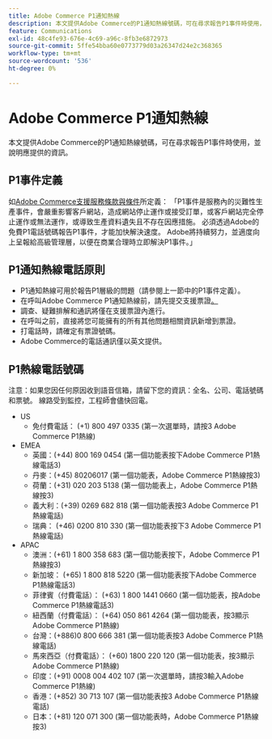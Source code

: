 ```yaml
---
title: Adobe Commerce P1通知熱線
description: 本文提供Adobe Commerce的P1通知熱線號碼，可在尋求報告P1事件時使用，並說明應提供的資訊。
feature: Communications
exl-id: 48c4fe93-676e-4c69-a96c-8fb3e6872973
source-git-commit: 5ffe54bba60e0773779d03a26347d24e2c368365
workflow-type: tm+mt
source-wordcount: '536'
ht-degree: 0%

---
```


# Adobe Commerce P1通知熱線

本文提供Adobe Commerce的P1通知熱線號碼，可在尋求報告P1事件時使用，並說明應提供的資訊。

## P1事件定義

如[Adobe Commerce支援服務條款與條件](https://www.adobe.com/content/dam/cc/en/legal/terms/enterprise/pdfs/Magento-Support-Services-Terms-and-Conditions.pdf)所定義： 「P1事件是服務內的災難性生產事件，會嚴重影響客戶網站，造成網站停止運作或接受訂單，或客戶網站完全停止運作或無法運作，或導致生產資料遺失且不存在因應措施。 必須透過Adobe的免費P1電話號碼報告P1事件，才能加快解決速度。 Adobe將持續努力，並適度向上呈報給高級管理層，以便在商業合理時立即解決P1事件。」

## P1通知熱線電話原則

* P1通知熱線可用於報告P1層級的問題（請參閱上一節中的P1事件定義）。
* 在呼叫Adobe Commerce P1通知熱線前，請先提交支援票證[。](https://experienceleague.adobe.com/docs/commerce-knowledge-base/kb/help-center-guide/magento-help-center-user-guide.html?lang=zh-Hant#submit-ticket)
* 調查、疑難排解和通訊將僅在支援票證內進行。
* 在呼叫之前，直接將您可能擁有的所有其他問題相關資訊新增到票證。
* 打電話時，請確定有票證號碼。
* Adobe Commerce的電話通訊僅以英文提供。

## P1熱線電話號碼

注意：如果您因任何原因收到語音信箱，請留下您的資訊：全名、公司、電話號碼和票號。 線路受到監控，工程師會儘快回電。

* US
   * 免付費電話： (+1) 800 497 0335 (第一次選單時，請按3 Adobe Commerce P1熱線)
* EMEA
   * 英國：(+44) 800 169 0454 (第一個功能表按下Adobe Commerce P1熱線電話3)
   * 丹麥：(+45) 80206017 (第一個功能表，Adobe Commerce P1熱線按3)
   * 荷蘭：(+31) 020 203 5138 (第一個功能表上，Adobe Commerce P1熱線按3)
   * 義大利：(+39) 0269 682 818 (第一個功能表按3 Adobe Commerce P1熱線電話)
   * 瑞典： (+46) 0200 810 330 (第一個功能表按下3 Adobe Commerce P1熱線電話)
* APAC
   * 澳洲：(+61) 1 800 358 683 (第一個功能表按下，Adobe Commerce P1熱線按3)
   * 新加坡： (+65) 1 800 818 5220 (第一個功能表按下Adobe Commerce P1熱線電話3)
   * 菲律賓（付費電話）： (+63) 1 800 1441 0660 (第一個功能表，按Adobe Commerce P1熱線電話3)
   * 紐西蘭（付費電話）： (+64) 050 861 4264 (第一個功能表，按3顯示Adobe Commerce P1熱線)
   * 台灣：(+886)0 800 666 381 (第一個功能表按3 Adobe Commerce P1熱線電話)
   * 馬來西亞（付費電話）： (+60) 1800 220 120 (第一個功能表，按3顯示Adobe Commerce P1熱線)
   * 印度：(+91) 0008 004 402 107 (第一次選單時，請按3輸入Adobe Commerce P1熱線)
   * 香港：(+852) 30 713 107 (第一個功能表按3 Adobe Commerce P1熱線電話)
   * 日本：(+81) 120 071 300 (第一個功能表時，Adobe Commerce P1熱線按3)

